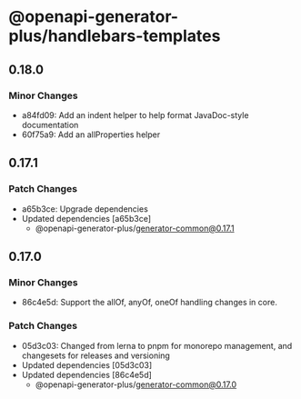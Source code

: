 # @openapi-generator-plus/handlebars-templates

## 0.18.0

### Minor Changes

- a84fd09: Add an indent helper to help format JavaDoc-style documentation
- 60f75a9: Add an allProperties helper

## 0.17.1

### Patch Changes

- a65b3ce: Upgrade dependencies
- Updated dependencies [a65b3ce]
  - @openapi-generator-plus/generator-common@0.17.1

## 0.17.0

### Minor Changes

- 86c4e5d: Support the allOf, anyOf, oneOf handling changes in core.

### Patch Changes

- 05d3c03: Changed from lerna to pnpm for monorepo management, and changesets for releases and versioning
- Updated dependencies [05d3c03]
- Updated dependencies [86c4e5d]
  - @openapi-generator-plus/generator-common@0.17.0
